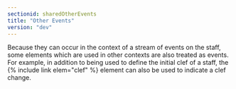 ```yaml
---
sectionid: sharedOtherEvents
title: "Other Events"
version: "dev"
---
```


Because they can occur in the context of a stream of events on the staff, some elements
which are used in other contexts are also treated as events. For example, in addition
to
being used to define the initial clef of a staff, the {% include link elem="clef" %} element can
also be used to indicate a clef change.

